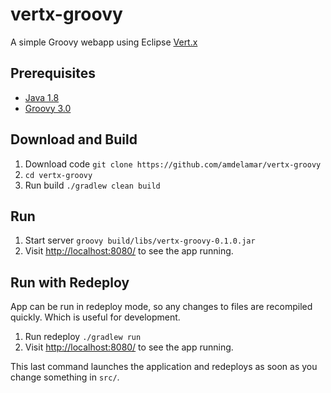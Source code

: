 # vertx-groovy

A simple Groovy webapp using Eclipse [Vert.x](http://vertx.io)

## Prerequisites

* [Java 1.8](https://www.java.com/download/)
* [Groovy 3.0](http://groovy-lang.org/download.html)

## Download and Build

1. Download code `git clone https://github.com/amdelamar/vertx-groovy`
1. `cd vertx-groovy`
1. Run build `./gradlew clean build`

## Run 

1. Start server `groovy build/libs/vertx-groovy-0.1.0.jar`
1. Visit [http://localhost:8080/](http://localhost:8080/) to see the app running.

## Run with Redeploy

App can be run in redeploy mode, so any changes to files are recompiled quickly. Which is useful for development.

1. Run redeploy `./gradlew run`
1. Visit [http://localhost:8080/](http://localhost:8080/) to see the app running.

This last command launches the application and redeploys as soon as you change something in `src/`.
